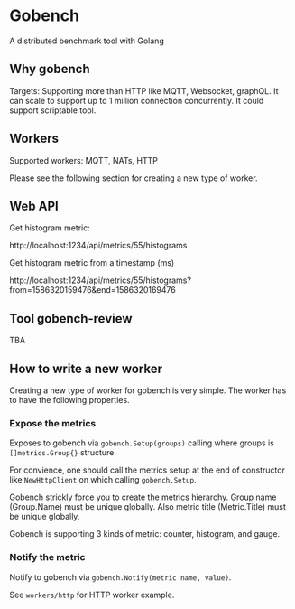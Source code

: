 # Gobench

A distributed benchmark tool with Golang

## Why gobench

Targets: Supporting more than HTTP like MQTT, Websocket, graphQL. It can scale to support up to 1 million connection concurrently. It could support scriptable tool.

## Workers

Supported workers: MQTT, NATs, HTTP

Please see the following section for creating a new type of worker.

## Web API

Get histogram metric:

http://localhost:1234/api/metrics/55/histograms

Get histogram metric from a timestamp (ms)

http://localhost:1234/api/metrics/55/histograms?from=1586320159476&end=1586320169476

## Tool gobench-review

TBA

## How to write a new worker

Creating a new type of worker for gobench is very simple. The worker has to have the following properties.

### Expose the metrics

Exposes to gobench via `gobench.Setup(groups)` calling where groups is `[]metrics.Group{}` structure.

For convience, one should call the metrics setup at the end of constructor like `NewHttpClient` on which calling `gobench.Setup`.

Gobench strickly force you to create the metrics hierarchy. Group name (Group.Name) must be unique globally. Also metric title (Metric.Title) must be unique globally.

Gobench is supporting 3 kinds of metric: counter, histogram, and gauge.

### Notify the metric

Notify to gobench via `gobench.Notify(metric name, value)`.

See `workers/http` for HTTP worker example.
